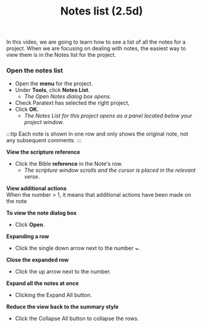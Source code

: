 ﻿---
title: Notes list (2.5d)
---
In this video, we are going to learn how to see a list of all the notes for a project. When we are focusing on dealing with notes, the easiest way to view them is in the Notes list for the project.

### Open the notes list

-  Open the **menu** for the project.
-  Under **Tools**, click **Notes List**.
    -  *The Open Notes dialog box opens*.
-  Check Paratext has selected the right project,
-  Click **OK**.
    -  *The Notes List for this project opens as a panel located below your project window*.

:::tip
Each note is shown in one row and only shows the original note, not any subsequent comments.
:::

**View the scripture reference**  
-  Click the Bible **reference** in the Note's row.
    -  *The scripture window scrolls and the cursor is placed in the relevant verse*.

**View additional actions**  
When the number \> 1, it means that additional actions have been made on the note

**To view the note dialog box**  
-  Click **Open**.

**Expanding a row**  
-  Click the single down arrow next to the number **⌄**.

**Close the expanded row**  
-  Click the up arrow next to the number.

**Expand all the notes at once**  
-  Clicking the Expand All button.

**Reduce the view back to the summary style**  
-  Click the Collapse All button to collapse the rows.

